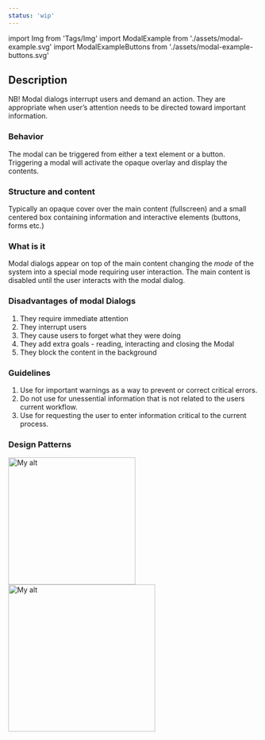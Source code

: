 ```yaml
---
status: 'wip'
---
```


import Img from 'Tags/Img'
import ModalExample from './assets/modal-example.svg'
import ModalExampleButtons from './assets/modal-example-buttons.svg'

## Description

NB! Modal dialogs interrupt users and demand an action. They are appropriate when user’s attention needs to be directed toward important information.

### Behavior

The modal can be triggered from either a text element or a button. Triggering a modal will activate the opaque overlay and display the contents.

### Structure and content

Typically an opaque cover over the main content (fullscreen) and a small centered box containing information and interactive elements (buttons, forms etc.)

### What is it

Modal dialogs appear on top of the main content changing the _mode_ of the system into a special mode requiring user interaction. The main content is disabled until the user interacts with the modal dialog.

### Disadvantages of modal Dialogs

1.  They require immediate attention
2.  They interrupt users
3.  They cause users to forget what they were doing
4.  They add extra goals - reading, interacting and closing the Modal
5.  They block the content in the background

### Guidelines

1.  Use for important warnings as a way to prevent or correct critical errors.
2.  Do not use for unessential information that is not related to the users current workflow.
3.  Use for requesting the user to enter information critical to the current process.

### Design Patterns

<Img src={ModalExample} caption="Modal with header, text and close button (spacing suggestions in blue and pink)" alt="My alt" height="256" />
<Img src={ModalExampleButtons} caption="Modal with header, text, buttons and close button" alt="My alt" height="296" />
